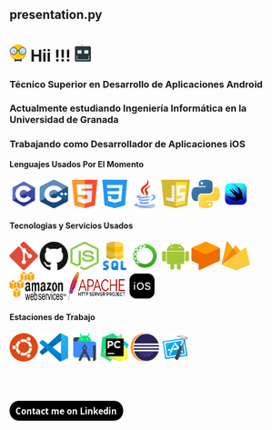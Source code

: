 <h2>presentation.py</h2>
<h1>
  <img src="images/geek.svg" alt="GEEK" width="30" height="30"/>
  Hii !!!
  <img src="images/robot.svg" alt="ROBOT" width="30" height="30"/>
</h1>

### Técnico Superior en Desarrollo de Aplicaciones Android
### Actualmente estudiando Ingeniería Informática en la Universidad de Granada
### Trabajando como Desarrollador de Aplicaciones iOS


**Lenguajes Usados Por El Momento**

<h4>
  <img src="images/c_icon.png" alt="C_LANGUAGE" width="50" height="50"/> 
  <img src="images/cplusplus_icon.svg" alt="CPLUSPLUS" width="50" height="50"/>
  <img src="images/html5_icon.svg" alt="HTML5" width="50" height="50"/>
  <img src="images/css3_icon.svg" alt="CSS3" width="50" height="50"/>
  <img src="images/java_icon.svg" alt="JAVA" width="50" height="50"/>
  <img src="images/javascript_icon.svg" alt="JAVASCRIPT" width="50" height="50"/>
  <img src="images/python_icon.svg" alt="PYTHON" width="50" height="50"/>
  <img src="images/swiftui_icon.svg" alt="SWIFTUI" width="50" height="50"/>
</h4>


**Tecnologias y Servicios Usados**

<h4>
  <img src="images/git_icon.svg" alt="GIT" width="50" height="50"/>
  <img src="images/github_icon.svg" alt="GITHUB" width="50" height="50"/>
  <img src="images/nodejs_icon.svg" alt="NODEJS" width="50" height="50"/>
  <img src="images/sql_icon.svg" alt="SQL" width="50" height="50"/>
  <img src="images/anaconda_icon.svg" alt="ANACONDA" width="50" height="50"/>
  <img src="images/android_icon.svg" alt="ANDROID" width="50" height="50"/>
  <img src="images/dialogflow_icon.svg" alt="DIALOGFLOW" width="50" height="50"/>
  <img src="images/firebase_icon.svg" alt="FIREBASE" width="50" height="50"/>
  <img src="images/aws_icon.svg" alt="AWS" width="100" height="50"/>
  <img src="images/apache_icon.svg" alt="APACHE" width="100" height="50"/>
  <img src="images/ios_icon.svg" alt="iOS" width="50" height="50"/>
</h4>

**Estaciones de Trabajo**

<h4>
  <img src="images/ubuntu_icon.svg" alt="ANDROID_STUDIO" width="50" height="50"/>
  <img src="images/vcode_icon.svg" alt="VISUAL_CODE" width="50" height="50"/>
  <img src="images/astudio_icon.svg" alt="ANDROID_STUDIO" width="50" height="50"/>  
  <img src="images/pycharm_icon.svg" alt="PYCHARM" width="50" height="50"/>
  <img src="images/eclipse_icon.svg" alt="ECLIPSE" width="50" height="50"/>
  <img src="images/xcode_icon.svg" alt="XCODE" width="50" height="50"/>
</h4>
<br/>
<br/>

[<img src="images/contactme.png" alt="CONTACT" width="200" height="35"/>](https://www.linkedin.com/in/jose-manuel-osuna-luque-9b1962158)
